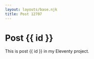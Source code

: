 ```yaml
---
layout: layouts/base.njk
title: Post 12707
---
```


# Post {{ id }}

This is post {{ id }} in my Eleventy project.
